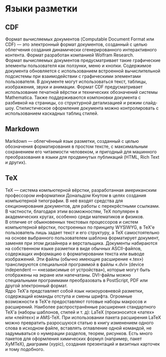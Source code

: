 # Языки разметки
## CDF
Формат вычисляемых документов (Computable Document Format или CDF) — это электронный формат документов, созданный с целью облегчения создания динамически сгенерированного интерактивного контента. Формат разработан компанией Wolfram Research.  
Формат вычисляемых документов предусматривает такие графические элементы пользователя как ползунки, меню и кнопки. Содержимое документа обновляется с использованием встроенной вычислительной подсистемы при взаимодействии с графическими элементами пользователя. В документе могут использоваться текст, таблицы, изображения, звуки и анимации. Формат CDF предусматривает использование печатной вёрстки и технических обозначений системы Mathematica. Также поддерживаются компоновки документа с разбивкой на страницы, со структурной детализацией и режим слайд-шоу. Стилистическое оформление документа можно контролировать с использованием каскадных таблиц стилей.
## Markdown
Markdown — облегчённый язык разметки, созданный с целью обозначения форматирования в простом тексте, с максимальным сохранением его читаемости человеком, и пригодный для машинного преобразования в языки для продвинутых публикаций (HTML, Rich Text и других).
## TeX
TeX — система компьютерной вёрстки, разработанная американским профессором информатики Дональдом Кнутом в целях создания компьютерной типографии. В неё входят средства для секционирования документов, для работы с перекрёстными ссылками. В частности, благодаря этим возможностям, TeX популярен в академических кругах, особенно среди математиков и физиков.  
В отличие от обыкновенных текстовых процессоров и систем компьютерной вёрстки, построенных по принципу WYSIWYG, в TeX’е пользователь лишь задает текст и его структуру, а TeX самостоятельно на основе выбранного пользователем шаблона форматирует документ, заменяя при этом дизайнера и верстальщика. Документы набираются на собственном языке разметки в виде обычных ASCII-файлов, содержащих информацию о форматировании текста или выводе изображений. Эти файлы (обычно имеющие расширение «.tex») транслируются специальной программой в файлы «.dvi» (device independent — «независимые от устройства»), которые могут быть отображены на экране или напечатаны. DVI-файлы можно специальными программами преобразовать в PostScript, PDF или другой электронный формат.  
Ядро TeX’а представляет собой язык низкоуровневой разметки, содержащий команды отступа и смены шрифта. Огромные возможности в TeX’е предоставляют готовые наборы макросов и расширений. Наиболее распространённые расширения стандартного TeX’а (наборы шаблонов, стилей и т. д): LaTeX (произносится «латех» или «лейтех») и AMS-TeX. При использовании пакета расширения LaTeX можно превратить разросшуюся статью в книгу изменением одного слова в исходном файле, вставлять оглавление одной командой, не задумываться о нумерации разделов, теорем, рисунков. Есть много пакетов для оформления химических формул (например, пакет XyMTeX), диаграмм (xypic), создания презентаций и визитных карточек и тому подобного.

